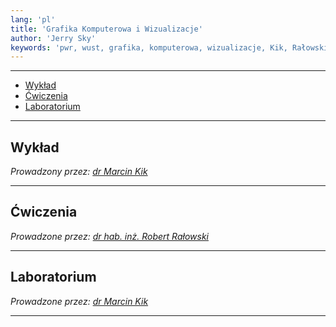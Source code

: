 ```yaml
---
lang: 'pl'
title: 'Grafika Komputerowa i Wizualizacje'
author: 'Jerry Sky'
keywords: 'pwr, wust, grafika, komputerowa, wizualizacje, Kik, Rałowski, wykład, ćwiczenia, laboratorium, notatki, zadania, zadanie, listy, lista, ćwiczeń'
---
```


---

- [Wykład](#wykład)
- [Ćwiczenia](#ćwiczenia)
- [Laboratorium](#laboratorium)

---

## Wykład

*Prowadzony przez: [dr Marcin Kik](https://cs.pwr.edu.pl/kik/)*

---

## Ćwiczenia

*Prowadzone przez: [dr hab. inż. Robert Rałowski](https://cs.pwr.edu.pl/ralowski/)*

---

## Laboratorium

*Prowadzone przez: [dr Marcin Kik](https://cs.pwr.edu.pl/kik/)*

---

